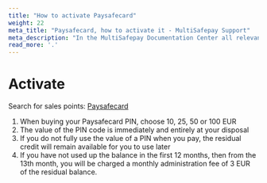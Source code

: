 ```yaml
---
title: "How to activate Paysafecard"
weight: 22
meta_title: "Paysafecard, how to activate it - MultiSafepay Support"
meta_description: "In the MultiSafepay Documentation Center all relevant information regarding our Plugins and API. As well as Support pages for Payment Method, Tools and General Questions. You can also find the contact details of our Support Team and Integration Team."
read_more: '.'
---
```

# Activate
Search for sales points:  [Paysafecard](https://www.paysafecard.com/nl-nl/kopen/verkooppunten-zoeken/)

1. When buying your Paysafecard PIN, choose 10, 25, 50 or 100 EUR
2. The value of the PIN code is immediately and entirely at your disposal
3. If you do not fully use the value of a PIN when you pay, the residual credit will remain available for you to use later
4. If you have not used up the balance in the first 12 months, then from the 13th month, you will be charged a monthly administration fee of 3 EUR of the residual balance.
